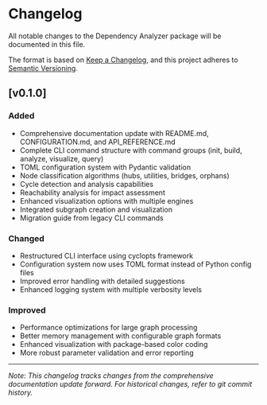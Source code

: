 # Changelog

All notable changes to the Dependency Analyzer package will be documented in this file.

The format is based on [Keep a Changelog](https://keepachangelog.com/en/1.0.0/),
and this project adheres to [Semantic Versioning](https://semver.org/spec/v2.0.0.html).

## [v0.1.0]

### Added
- Comprehensive documentation update with README.md, CONFIGURATION.md, and API_REFERENCE.md
- Complete CLI command structure with command groups (init, build, analyze, visualize, query)
- TOML configuration system with Pydantic validation
- Node classification algorithms (hubs, utilities, bridges, orphans)
- Cycle detection and analysis capabilities
- Reachability analysis for impact assessment
- Enhanced visualization options with multiple engines
- Integrated subgraph creation and visualization
- Migration guide from legacy CLI commands

### Changed
- Restructured CLI interface using cyclopts framework
- Configuration system now uses TOML format instead of Python config files
- Improved error handling with detailed suggestions
- Enhanced logging system with multiple verbosity levels

### Improved
- Performance optimizations for large graph processing
- Better memory management with configurable graph formats
- Enhanced visualization with package-based color coding
- More robust parameter validation and error reporting

---

*Note: This changelog tracks changes from the comprehensive documentation update forward. For historical changes, refer to git commit history.*
